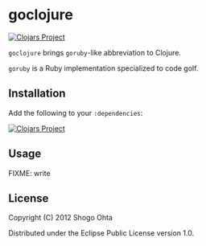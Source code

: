 # goclojure
[![Clojars Project](https://img.shields.io/clojars/v/goclojure.svg)](https://clojars.org/goclojure)

`goclojure` brings `goruby`-like abbreviation to Clojure.

`goruby` is a Ruby implementation specialized to code golf.

## Installation

Add the following to your `:dependencies`:

[![Clojars Project](https://clojars.org/goclojure/latest-version.svg)](http://clojars.org/goclojure)

## Usage

FIXME: write

## License

Copyright (C) 2012 Shogo Ohta

Distributed under the Eclipse Public License version 1.0.
